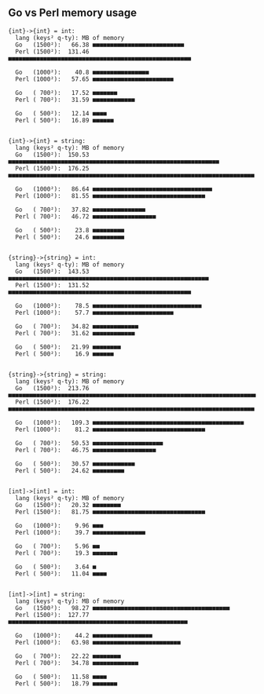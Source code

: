Go vs Perl memory usage
-----------------------

    {int}->{int} = int:
      lang (keys² q-ty): MB of memory
      Go   (1500²):   66.38 ■■■■■■■■■■■■■■■■■■■■■■■■■■
      Perl (1500²):  131.46 ■■■■■■■■■■■■■■■■■■■■■■■■■■■■■■■■■■■■■■■■■■■■■■■■■■■■

      Go   (1000²):    40.8 ■■■■■■■■■■■■■■■■
      Perl (1000²):   57.65 ■■■■■■■■■■■■■■■■■■■■■■■

      Go   ( 700²):   17.52 ■■■■■■■
      Perl ( 700²):   31.59 ■■■■■■■■■■■■

      Go   ( 500²):   12.14 ■■■■
      Perl ( 500²):   16.89 ■■■■■■


    {int}->{int} = string:
      lang (keys² q-ty): MB of memory
      Go   (1500²):  150.53 ■■■■■■■■■■■■■■■■■■■■■■■■■■■■■■■■■■■■■■■■■■■■■■■■■■■■■■■■■■■■
      Perl (1500²):  176.25 ■■■■■■■■■■■■■■■■■■■■■■■■■■■■■■■■■■■■■■■■■■■■■■■■■■■■■■■■■■■■■■■■■■■■■■

      Go   (1000²):   86.64 ■■■■■■■■■■■■■■■■■■■■■■■■■■■■■■■■■■
      Perl (1000²):   81.55 ■■■■■■■■■■■■■■■■■■■■■■■■■■■■■■■■

      Go   ( 700²):   37.82 ■■■■■■■■■■■■■■■
      Perl ( 700²):   46.72 ■■■■■■■■■■■■■■■■■■

      Go   ( 500²):    23.8 ■■■■■■■■■
      Perl ( 500²):    24.6 ■■■■■■■■■


    {string}->{string} = int:
      lang (keys² q-ty): MB of memory
      Go   (1500²):  143.53 ■■■■■■■■■■■■■■■■■■■■■■■■■■■■■■■■■■■■■■■■■■■■■■■■■■■■■■■■■
      Perl (1500²):  131.52 ■■■■■■■■■■■■■■■■■■■■■■■■■■■■■■■■■■■■■■■■■■■■■■■■■■■■

      Go   (1000²):    78.5 ■■■■■■■■■■■■■■■■■■■■■■■■■■■■■■■
      Perl (1000²):    57.7 ■■■■■■■■■■■■■■■■■■■■■■■

      Go   ( 700²):   34.82 ■■■■■■■■■■■■■
      Perl ( 700²):   31.62 ■■■■■■■■■■■■

      Go   ( 500²):   21.99 ■■■■■■■■
      Perl ( 500²):    16.9 ■■■■■■


    {string}->{string} = string:
      lang (keys² q-ty): MB of memory
      Go   (1500²):  213.76 ■■■■■■■■■■■■■■■■■■■■■■■■■■■■■■■■■■■■■■■■■■■■■■■■■■■■■■■■■■■■■■■■■■■■■■■■■■■■■■■■■■■■■
      Perl (1500²):  176.22 ■■■■■■■■■■■■■■■■■■■■■■■■■■■■■■■■■■■■■■■■■■■■■■■■■■■■■■■■■■■■■■■■■■■■■■

      Go   (1000²):   109.3 ■■■■■■■■■■■■■■■■■■■■■■■■■■■■■■■■■■■■■■■■■■■
      Perl (1000²):    81.2 ■■■■■■■■■■■■■■■■■■■■■■■■■■■■■■■■

      Go   ( 700²):   50.53 ■■■■■■■■■■■■■■■■■■■■
      Perl ( 700²):   46.75 ■■■■■■■■■■■■■■■■■■

      Go   ( 500²):   30.57 ■■■■■■■■■■■■
      Perl ( 500²):   24.62 ■■■■■■■■■


    [int]->[int] = int:
      lang (keys² q-ty): MB of memory
      Go   (1500²):   20.32 ■■■■■■■■
      Perl (1500²):   81.75 ■■■■■■■■■■■■■■■■■■■■■■■■■■■■■■■■

      Go   (1000²):    9.96 ■■■
      Perl (1000²):    39.7 ■■■■■■■■■■■■■■■

      Go   ( 700²):    5.96 ■■
      Perl ( 700²):    19.3 ■■■■■■■

      Go   ( 500²):    3.64 ■
      Perl ( 500²):   11.04 ■■■■


    [int]->[int] = string:
      lang (keys² q-ty): MB of memory
      Go   (1500²):   98.27 ■■■■■■■■■■■■■■■■■■■■■■■■■■■■■■■■■■■■■■■
      Perl (1500²):  127.77 ■■■■■■■■■■■■■■■■■■■■■■■■■■■■■■■■■■■■■■■■■■■■■■■■■■■

      Go   (1000²):    44.2 ■■■■■■■■■■■■■■■■■
      Perl (1000²):   63.98 ■■■■■■■■■■■■■■■■■■■■■■■■■

      Go   ( 700²):   22.22 ■■■■■■■■
      Perl ( 700²):   34.78 ■■■■■■■■■■■■■

      Go   ( 500²):   11.58 ■■■■
      Perl ( 500²):   18.79 ■■■■■■■
